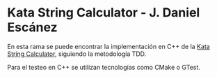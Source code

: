 # Kata String Calculator - J. Daniel Escánez

En esta rama se puede encontrar la implementación en C++ de la [Kata String Calculator](https://osherove.com/tdd-kata-1), siguiendo la metodología TDD.

Para el testeo en C++ se utilizan tecnologías como CMake o GTest.
